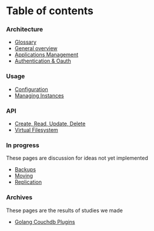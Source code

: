 Table of contents
==========

### Architecture
- [Glossary](./glossary.md)
- [General overview](./architecture.md)
- [Applications Management](./apps.md)
- [Authentication & Oauth](./auth.md)

### Usage
- [Configuration](./config.md)
- [Managing Instances](./instance.md)

### API
- [Create, Read, Update, Delete](./crud.md)
- [Virtual Filesystem](./files.md)



### In progress
These pages are discussion for ideas not yet implemented
- [Backups](./backup.md)
- [Moving](./moving.md)
- [Replication]('./replication.md')

### Archives
These pages are the results of studies we made
- [Golang Couchdb Plugins]('./couchdb-plugins.md')
